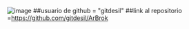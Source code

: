 ![image](https://github.com/gitdesil/ArBrok/assets/110042826/10b67289-ae0e-40b7-a138-63b451b842fe)
##usuario de github = "gitdesil"
##link al repositorio =https://github.com/gitdesil/ArBrok
